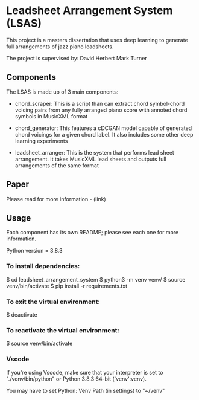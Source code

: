 # Leadsheet Arrangement System (LSAS)

This project is a masters dissertation that uses deep learning to generate full arrangements of jazz piano leadsheets.

The project is supervised by:
David Herbert
Mark Turner


## Components

The LSAS is made up of 3 main components:

- chord_scraper: This is a script than can extract chord symbol-chord voicing pairs from any fully arranged piano score with annoted chord symbols in MusicXML format

- chord_generator: This features a cDCGAN model capable of generated chord voicings for a given chord label. It also includes some other deep learning experiments

- leadsheet_arranger: This is the system that performs lead sheet arrangement. It takes MusicXML lead sheets and outputs full arrangements of the same format


## Paper

Please read for more information - (link)


## Usage 

Each component has its own README; please see each one for more information.

Python version = 3.8.3

### To install dependencies:

$ cd leadsheet_arrangement_system
$ python3 -m venv venv/
$ source venv/bin/activate
$ pip install -r requirements.txt

### To exit the virtual environment:

$ deactivate

### To reactivate the virtual environment:

$ source venv/bin/activate

### Vscode

If you're using Vscode, make sure that your interpreter is set to "./venv/bin/python" or Python 3.8.3 64-bit ('venv':venv).

You may have to set Python: Venv Path (in settings) to "~/venv"